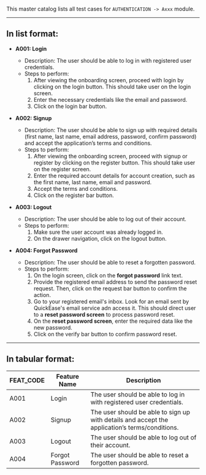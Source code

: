 This master catalog lists all test cases for `AUTHENTICATION -> Axxx` module.

---

## In list format:

- **A001: Login**

  - Description: The user should be able to log in with registered user credentials.
  - Steps to perform:
    1. After viewing the onboarding screen, proceed with login by clicking on the login button. This should take user on the login screen.
    2. Enter the necessary credentials like the email and password.
    3. Click on the login bar button.

- **A002: Signup**

  - Description: The user should be able to sign up with required details (first name, last name, email address, password, confirm password) and accept the application’s terms and conditions.
  - Steps to perform:
    1. After viewing the onboarding screen, proceed with signup or register by clicking on the register button. This should take user on the register screen.
    2. Enter the required account details for account creation, such as the first name, last name, email and password.
    3. Accept the terms and conditions.
    4. Click on the register bar button.

- **A003: Logout**

  - Description: The user should be able to log out of their account.
  - Steps to perform:
    1. Make sure the user account was already logged in.
    2. On the drawer navigation, click on the logout button.

- **A004: Forgot Password**
  - Description: The user should be able to reset a forgotten password.
  - Steps to perform:
    1. On the login screen, click on the **forgot password** link text.
    2. Provide the registered email address to send the password reset request. Then, click on the request bar button to confirm the action.
    3. Go to your registered email's inbox. Look for an email sent by QuickEase's email service adn access it. This should direct user to a **reset password screen** to process password reset.
    4. On the **reset password screen**, enter the required data like the new password.
    5. Click on the verify bar button to confirm password reset.

---

## In tabular format:

| FEAT_CODE | Feature Name    | Description                                                                                    |
| --------- | --------------- | ---------------------------------------------------------------------------------------------- |
| A001      | Login           | The user should be able to log in with registered user credentials.                            |
| A002      | Signup          | The user should be able to sign up with details and accept the application’s terms/conditions. |
| A003      | Logout          | The user should be able to log out of their account.                                           |
| A004      | Forgot Password | The user should be able to reset a forgotten password.                                         |
